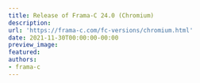 ```yaml
---
title: Release of Frama-C 24.0 (Chromium)
description:
url: 'https://frama-c.com/fc-versions/chromium.html'
date: 2021-11-30T00:00:00-00:00
preview_image:
featured:
authors:
- frama-c
---
```



